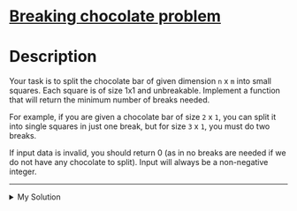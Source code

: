# [Breaking chocolate problem](https://www.codewars.com/kata/534ea96ebb17181947000ada)

# Description

Your task is to split the chocolate bar of given dimension `n` x `m` into small squares. Each square is of size 1x1 and unbreakable. Implement a function that will return the minimum number of breaks needed.

For example, if you are given a chocolate bar of size `2` x `1`, you can split it into single squares in just one break, but for size `3` x `1`, you must do two breaks.

If input data is invalid, you should return 0 (as in no breaks are needed if we do not have any chocolate to split). Input will always be a non-negative integer.

---

<details><summary>My Solution</summary>

```js

```

</details>
